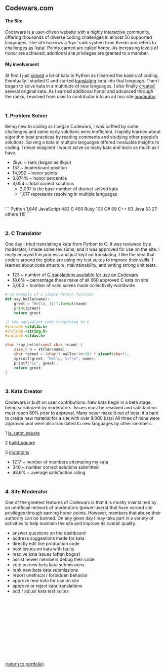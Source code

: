 ## Codewars.com

#### The Site

<!-- <a href="https://codewars.com">Codewars</a> -->
Codewars is a user-driven website with a highly interactive community, offering thousands of diverse coding challenges in almost 50 supported languages. The site borrows a ‘kyu’ rank system from _Kendo_ and refers to challenges as ‘kata’. Points earned are called _honor_. As increasing levels of honor are achieved, additional site privileges are granted to a member.

#### My involvement

At first I just <a href="https://rowcased.github.io/codewars_page.html#solver">solved</a> a lot of kata in Python as I learned the basics of coding. Eventually I studied C and started <a href="https://rowcased.github.io/codewars_page.html#translator">translating</a> kata into that language. Then I began to solve kata in a multitude of  new languages. I also finally <a href="https://rowcased.github.io/codewars_page.html#creator">created</a> several original kata. As I earned additional honor and advanced through the ranks, I evolved from user to contributor into an ad hoc site <a href="https://rowcased.github.io/codewars_page.html#moderator">moderator</a>.

<h3 id="solver"><br>1. Problem Solver</h3>

Being new to coding as I began Codewars, I was baffled by some challenges and some early solutions were inefficient. I rapidly learned about algorithm best practices by reading comments and studying other people's solutions. Solving a kata in multiple languages offered invaluable insights to coding. I never imagined I would solve so many kata and learn as much as I have.
<br>
* 2kyu ~ rank (began as 8kyu)
* 137 ~ leaderboard position 
* 14,992 ~ honor points 
* 0.074% ~ honor percentile
* 3,054 ~ total correct solutions
    * 2,037 is the base number of distinct solved kata
    * 1,017 represents resolving in multiple languages
<br>
```
Python     1,646
JavaScript   483
C            450
Ruby         105
C#            69
C++           63
Java          53
27 others    115
```

<h3 id="translator"><br>2. C Translator</h3>

One day I tried translating a kata from Python to C. It was reviewed by a moderator, I made some revisions, and it was approved for use on the site. I really enjoyed this process and just kept on translating. I like the idea that coders around the globe are using my test suites to improve their skills. I learned about code structure, maintainability, and writing strong unit tests.

* 123 ~ number of [C translations available for use on Codewars](/C_translations)
* 18.6% ~ percentage these make of all 660 approved C kata on site
* 5,000 ~ number of valid solves made collectively worldwide


```python
# an example of a simple Python function
def say_hello(name):
    greet = "Hello, {}!".format(name)
    print(greet)
    return greet
```
```c
// the equivalent code translated to C
#include <stdlib.h>
#include <string.h>
#include <stdio.h>

char *say_hello(const char *name) {
    size_t n = strlen(name);
    char *greet = (char*) malloc((n+10) * sizeof(char));
    sprintf(greet, "Hello, %s!\n", name);
    printf("%s", greet);
    return greet;
}
```

<h3 id="creator"><br>3. Kata Creator</h3>

Codewars is built on user contributions. New kata begin in a beta stage, being scrutinized by moderators. Issues must be resolved and satisfaction must reach 80% prior to approval. Many never make it out of beta; it's hard to create new material for a site with over 8,000 kata! All three of mine were approved and were also translated to new languages by other members.

1 [is_sator_square](https://rowcased.github.io/is_sator_square)<br>
<!-- &nbsp;&nbsp;&nbsp;&nbsp;&nbsp;&nbsp;The first kata was based on a stone tablet found at Pompeii, known as a "sator square". It is an form of two dimentional palindrome admitting four symmetries. The coder of this kata must study the pattern of characters on the square and determine whether it conforms to the regulations of a sator square. -->

2 [build_square](https://rowcased.github.io/build_square)<br>
<!-- &nbsp;&nbsp;&nbsp;&nbsp;&nbsp;&nbsp;This one was based on my experience playing with toy blocks with my daughter and as a kid myself. I simply created a challenge for the coder to determine if a square could be built out of the available different-sized blocks. -->

3 [mutations](https://rowcased.github.io/mutations)<br>
<!-- &nbsp;&nbsp;&nbsp;&nbsp;&nbsp;&nbsp;This kata was inspired by playing word games on road trips. This game involves altering a word by changing one letter. The coder is tasked with running a game between two fictional players who are trying to think up new words, such that the program determines the winner of the game. -->

* 1217 ~ number of members attempting my kata
* 340 ~ number correct solutions submitted
* 93.6% ~ average satisfaction rating

<h3 id="moderator"><br>4. Site Moderator</h3>

One of the greatest features of Codewars is that it is mostly maintained by an unofficial network of moderators (power-users) that have earned site privileges through earning honor points. However, members that abuse their authority can be banned. On any given day I may take part in a variety of activities to help maintain the site and improve its overall quality. 

* answer questions on the dashboard
* address suggestions made for kata
* directly edit live production code
* post issues on kata with faults
* resolve kata issues (often bogus)
* assist newer members debug their code
* vote on new beta kata submissions 
* rank new beta kata submissions
* report unethical / forbidden behavior
* approve new kata for use on site
* approve or reject kata translations
* add / adjust kata test suites
<br><br><br><br><br><br><br><br><br><br><br><br><br>

<a href="https://rowcased.github.io/">(return to portfolio)</a>

<!-- For more details see [GitHub Flavored Markdown](https://guides.github.com/features/mastering-markdown/). -->

